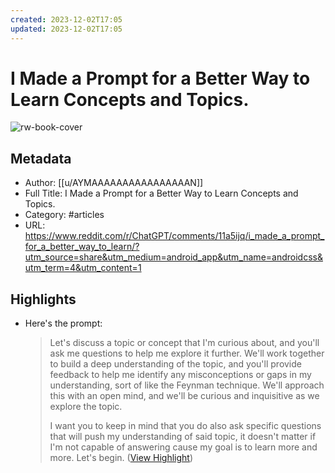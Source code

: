 ```yaml
---
created: 2023-12-02T17:05
updated: 2023-12-02T17:05
---
```

# I Made a Prompt for a Better Way to Learn Concepts and Topics.

![rw-book-cover](https://styles.redditmedia.com/t5_7hqomg/styles/communityIcon_lnxlhix84tja1.png)

## Metadata
- Author: [[u/AYMAAAAAAAAAAAAAAAAN]]
- Full Title: I Made a Prompt for a Better Way to Learn Concepts and Topics.
- Category: #articles
- URL: https://www.reddit.com/r/ChatGPT/comments/11a5ijq/i_made_a_prompt_for_a_better_way_to_learn/?utm_source=share&utm_medium=android_app&utm_name=androidcss&utm_term=4&utm_content=1

## Highlights
- Here's the prompt:
  > Let's discuss a topic or concept that I'm curious about, and you'll ask me questions to help me explore it further. We'll work together to build a deep understanding of the topic, and you'll provide feedback to help me identify any misconceptions or gaps in my understanding, sort of like the Feynman technique. We'll approach this with an open mind, and we'll be curious and inquisitive as we explore the topic.
  > 
  > I want you to keep in mind that you do also ask specific questions that will push my understanding of said topic, it doesn't matter if I'm not capable of answering cause my goal is to learn more and more. Let's begin. ([View Highlight](https://read.readwise.io/read/01hbgqsxqxfjgdk38pxhqzxgq0))
